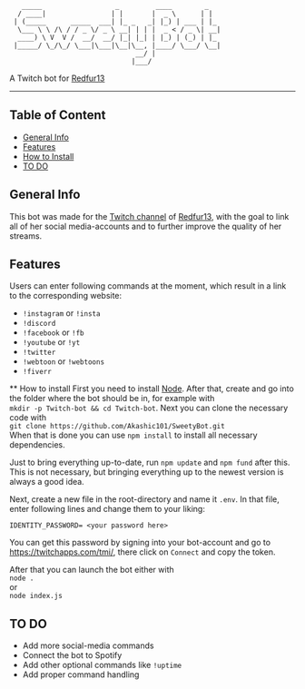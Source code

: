```
   _____                  _         ____        _   
  / ____|                | |       |  _ \      | |  
 | (_____      _____  ___| |_ _   _| |_) | ___ | |_ 
  \___ \ \ /\ / / _ \/ _ \ __| | | |  _ < / _ \| __|
  ____) \ V  V /  __/  __/ |_| |_| | |_) | (_) | |_ 
 |_____/ \_/\_/ \___|\___|\__|\__, |____/ \___/ \__|
                               __/ |                
                              |___/                 
```
A Twitch bot for [Redfur13](https://www.instagram.com/sweetycomics/)
___

## Table of Content
* [General Info](#general-info)
* [Features](#features)
* [How to Install](#how-to-install)
* [TO DO](#to-do)

## General Info
This bot was made for the [Twitch channel](https://www.twitch.tv/Redfur_13) of [Redfur13](https://www.instagram.com/sweetycomics/), with the goal to link all of her social media-accounts and to further improve the quality of her streams.

## Features
Users can enter following commands at the moment, which result in a link to the corresponding website:
* `!instagram` or `!insta`
* `!discord`
* `!facebook` or `!fb`
* `!youtube` or `!yt`
* `!twitter`
* `!webtoon` or `!webtoons`
* `!fiverr`

** How to install
First you need to install [Node](https://nodejs.org/en/). After that, create and go into the folder where the bot should be in, for example with   
`mkdir -p Twitch-bot && cd Twitch-bot`.
Next you can clone the necessary code with  
`git clone https://github.com/Akashic101/SweetyBot.git`  
When that is done you can use `npm install` to install all necessary dependencies.

Just to bring everything up-to-date, run `npm update` and `npm fund` after this. This is not necessary, but bringing everything up to the newest version is always a good idea.

Next, create a new file in the root-directory and name it `.env`. In that file, enter following lines and change them to your liking:  
```
IDENTITY_PASSWORD= <your password here>  
```   
You can get this password by signing into your bot-account and go to https://twitchapps.com/tmi/, there click on `Connect` and copy the token.

After that you can launch the bot either with  
`node .`  
or  
`node index.js`

## TO DO
* Add more social-media commands
* Connect the bot to Spotify
* Add other optional commands like `!uptime`
* Add proper command handling

